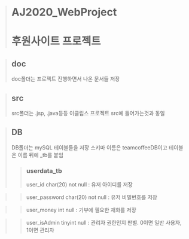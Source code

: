 ># AJ2020_WebProject
># 후원사이트 프로젝트

>## doc
>doc폴더는 프로젝트 진행하면서 나온 문서들 저장

>## src
>src폴더는 .jsp, .java등등 이클립스 프로젝트 src에 들어가는것과 동일 

>## DB
>DB폴더는 mySQL 테이블들을 저장
>스키마 이름은 teamcoffeeDB이고 테이블은 이름 뒤에 _tb를 붙임
>>### userdata_tb
>>user_id char(20) not null : 유저 아이디를 저장

>>user_password char(20) not null : 유저 비밀번호를 저장

>>user_money int null : 기부에 필요한 재화를 저장

>>user_isAdmin tinyint null : 관리자 권한인지 판별. 0이면 일반 사용자, 1이면 관리자